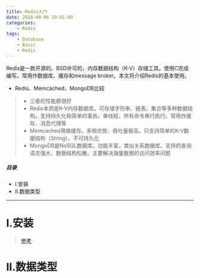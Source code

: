 ```yaml
---
title: Redis入门
date: 2018-09-06 19:01:09
categories:
    - Redis
tags:
    - Database
    - Basic
    - Redis
---
```


Redis是一款开源的、BSD许可的，内存数据结构（K-V）存储工具。使用C完成编写。常用作数据库、缓存和message broker。本文将介绍Redis的基本使用。

<!-- more -->

- Redis、Memcached、MongoDB比较

> - 三者的性能都很好
> - Redis本质是K-V内存数据库。可存储字符串、链表、集合等多种数据结构，支持持久化和简单的事务。单线程，所有命令串行执行。常用作缓存、消息代理等
> - Memcached用做缓存。多核优势、吞吐量极高。只支持简单的K-V数据结构（String）、不可持久化
> - MongoDB是NoSQL数据库。功能丰富，类似关系数据库。支持的查询语言强大、数据结构松散。主要解决海量数据的访问效率问题

##### 目录
+ I.安装
+ II.数据类型


---

# I.安装

> [参考](https://wocaishiliuke.github.io/linux/2018/06/30/Ubuntu01/)

# II.数据类型